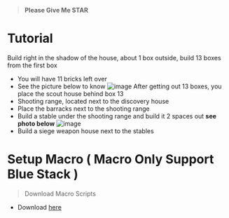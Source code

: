 > **Please Give Me STAR** 

# Tutorial
Build right in the shadow of the house, about 1 box outside, build 13 boxes from the first box
- You will have 11 bricks left over
- See the picture below to know
![image](https://github.com/SerenityEirlys/Rise-of-KingDooms-Auto-Marco-Bot/assets/100836558/7123b6f8-3ddf-49a1-a0d2-0c3d83eb2acb)
After getting out 13 boxes, you place the scout house behind box 13
- Shooting range, located next to the discovery house
- Place the barracks next to the shooting range
- Build a stable under the shooting range and build it 2 spaces out **see photo below**
![image](https://github.com/SerenityEirlys/Rise-of-KingDooms-Auto-Marco-Bot/assets/100836558/c7c2bed0-e075-4a76-93b2-3578bc94d57a)
- Build a siege weapon house next to the stables

# Setup Macro ( Macro Only Support Blue Stack )
> Download Macro Scripts
- Download [here](https://github.com/SerenityEirlys/Rise-of-KingDooms-Auto-Marco-Bot/releases/download/Bluestack5/auto.train.+.do.suong.json)
